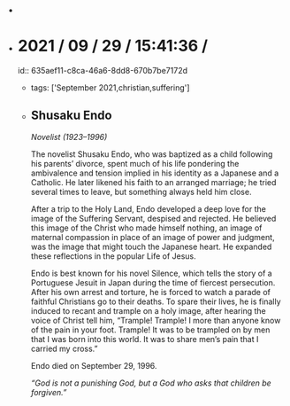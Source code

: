 -
- # 2021 / 09 / 29 / 15:41:36 /
  id:: 635aef11-c8ca-46a6-8dd8-670b7be7172d
	- tags: ['September 2021,christian,suffering']
	- ## Shusaku Endo
	  
	  *Novelist (1923–1996)*
	  
	  The novelist Shusaku Endo, who was baptized as a child following his parents’ divorce, spent much of his life pondering the ambivalence and tension implied in his identity as a Japanese and a Catholic. He later likened his faith to an arranged marriage; he tried several times to leave, but something always held him close.
	  
	  After a trip to the Holy Land, Endo developed a deep love for the image of the Suffering Servant, despised and rejected. He believed this image of the Christ who made himself nothing, an image of maternal compassion in place of an image of power and judgment, was the image that might touch the Japanese heart. He expanded these reflections in the popular Life of Jesus.
	  
	  Endo is best known for his novel Silence, which tells the story of a Portuguese Jesuit in Japan during the time of fiercest persecution. After his own arrest and torture, he is forced to watch a parade of faithful Christians go to their deaths. To spare their lives, he is finally induced to recant and trample on a holy image, after hearing the voice of Christ tell him, “Trample! Trample! I more than anyone know of the pain in your foot. Trample! It was to be trampled on by men that I was born into this world. It was to share men’s pain that I carried my cross.”
	  
	  Endo died on September 29, 1996.
	  
	  *“God is not a punishing God, but a God who asks that children be forgiven.”*
	  
	  <!-- Exported from TiddlyWiki at 19:18, 22nd October 2022 -->